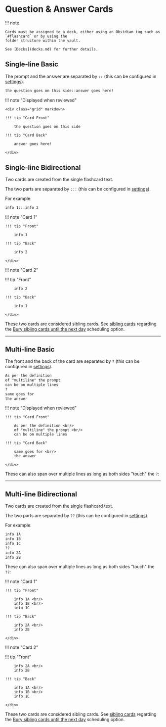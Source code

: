 # Question & Answer Cards

!!! note

    Cards must be assigned to a deck, either using an Obsidian tag such as `#flashcard` or by using the
    folder structure within the vault. 

    See [Decks](decks.md) for further details.



## Single-line Basic

The prompt and the answer are separated by `::` (this can be configured in [settings]( ../user-options.md#flashcard-separators)).

```markdown
the question goes on this side::answer goes here!
```

!!! note "Displayed when reviewed"

    <div class="grid" markdown>

    !!! tip "Card Front"

        the question goes on this side

    !!! tip "Card Back"

        answer goes here!

    </div>

## Single-line Bidirectional

Two cards are created from the single flashcard text.

The two parts are separated by `:::` (this can be configured in [settings]( ../user-options.md#flashcard-separators)).

For example:

```markdown
info 1:::info 2
```

!!! note "Card 1"
    <div class="grid" markdown>

    !!! tip "Front"

        info 1

    !!! tip "Back"

        info 2

    </div>

!!! note "Card 2"
    <div class="grid" markdown>
    !!! tip "Front"

        info 2

    !!! tip "Back"

        info 1

    </div>

These two cards are considered sibling cards. See [sibling cards](flashcards-overview.md#sibling-cards) regarding the 
[Bury sibling cards until the next day](../user-options.md#flashcard-review) scheduling option.

---

## Multi-line Basic

The front and the back of the card are separated by `?` (this can be configured in [settings]( ../user-options.md#flashcard-separators)).

```markdown
As per the definition
of "multiline" the prompt
can be on multiple lines
?
same goes for
the answer
```

!!! note "Displayed when reviewed"
    <div class="grid" markdown>

    !!! tip "Card Front"

        As per the definition <br/>
        of "multiline" the prompt <br/>
        can be on multiple lines

    !!! tip "Card Back"

        same goes for <br/>
        the answer

    </div>


These can also span over multiple lines as long as both sides "touch" the `?`:



---


## Multi-line Bidirectional

Two cards are created from the single flashcard text.

The two parts are separated by `??` (this can be configured in [settings]( ../user-options.md#flashcard-separators)).

For example:

```markdown
info 1A
info 1B
info 1C
?? 
info 2A
info 2B
```

These can also span over multiple lines as long as both sides "touch" the `??`:

!!! note "Card 1"
    <div class="grid" markdown>

    !!! tip "Front"

        info 1A <br/>
        info 1B <br/>
        info 1C

    !!! tip "Back"

        info 2A <br/>
        info 2B

    </div>

!!! note "Card 2"
    <div class="grid" markdown>
    !!! tip "Front"

        info 2A <br/>
        info 2B

    !!! tip "Back"

        info 1A <br/>
        info 1B <br/>
        info 1C

    </div>

These two cards are considered sibling cards. See [sibling cards](flashcards-overview.md#sibling-cards) regarding the 
[Bury sibling cards until the next day]( ../user-options.md#flashcard-review) scheduling option.



